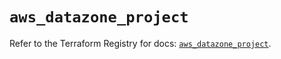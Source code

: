 # `aws_datazone_project`

Refer to the Terraform Registry for docs: [`aws_datazone_project`](https://registry.terraform.io/providers/hashicorp/aws/6.3.0/docs/resources/datazone_project).
